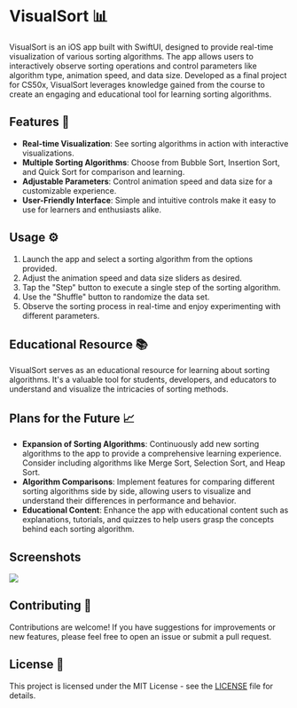 # VisualSort 📊

VisualSort is an iOS app built with SwiftUI, designed to provide real-time visualization of various sorting algorithms. The app allows users to interactively observe sorting operations and control parameters like algorithm type, animation speed, and data size. Developed as a final project for CS50x, VisualSort leverages knowledge gained from the course to create an engaging and educational tool for learning sorting algorithms.

## Features 🚀

- **Real-time Visualization**: See sorting algorithms in action with interactive visualizations.
- **Multiple Sorting Algorithms**: Choose from Bubble Sort, Insertion Sort, and Quick Sort for comparison and learning.
- **Adjustable Parameters**: Control animation speed and data size for a customizable experience.
- **User-Friendly Interface**: Simple and intuitive controls make it easy to use for learners and enthusiasts alike.

## Usage ⚙️

1. Launch the app and select a sorting algorithm from the options provided.
2. Adjust the animation speed and data size sliders as desired.
3. Tap the "Step" button to execute a single step of the sorting algorithm.
4. Use the "Shuffle" button to randomize the data set.
5. Observe the sorting process in real-time and enjoy experimenting with different parameters.

## Educational Resource 📚

VisualSort serves as an educational resource for learning about sorting algorithms. It's a valuable tool for students, developers, and educators to understand and visualize the intricacies of sorting methods.


## Plans for the Future 📈

- **Expansion of Sorting Algorithms**: Continuously add new sorting algorithms to the app to provide a comprehensive learning experience. Consider including algorithms like Merge Sort, Selection Sort, and Heap Sort.
- **Algorithm Comparisons**: Implement features for comparing different sorting algorithms side by side, allowing users to visualize and understand their differences in performance and behavior.
- **Educational Content**: Enhance the app with educational content such as explanations, tutorials, and quizzes to help users grasp the concepts behind each sorting algorithm.



## Screenshots

<img src="https://github.com/bashubb/VisualSort/blob/main/VisutalSort.gif">


## Contributing 🤝

Contributions are welcome! If you have suggestions for improvements or new features, please feel free to open an issue or submit a pull request.

## License 📜

This project is licensed under the MIT License - see the [LICENSE](https://www.mit.edu/~amini/LICENSE.md) file for details.
